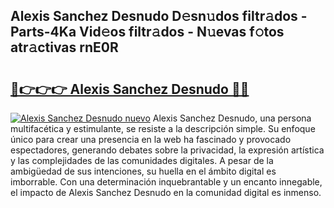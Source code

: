 ## Alexis Sanchez Desnudo D𝚎sn𝚞dos filtr𝚊dos - Parts-4Ka Vid𝚎os filtr𝚊dos - N𝚞evas f𝚘tos atr𝚊ctivas rnE0R

# <h2><a href="http://mb62tn.tromn.icu/?c=Alexis+Sanchez+Desnudo">🔗👉👉👉 Alexis Sanchez Desnudo 🔗🔗</a></h2>

[![Alexis Sanchez Desnudo nuevo](https://i.imgur.com/pEAQMta.gif)](http://mb62tn.tromn.icu/?c=Alexis+Sanchez+Desnudo)
Alexis Sanchez Desnudo, una persona multifacética y estimulante, se resiste a la descripción simple. Su enfoque único para crear una presencia en la web ha fascinado y provocado espectadores, generando debates sobre la privacidad, la expresión artística y las complejidades de las comunidades digitales. A pesar de la ambigüedad de sus intenciones, su huella en el ámbito digital es imborrable. Con una determinación inquebrantable y un encanto innegable, el impacto de Alexis Sanchez Desnudo en la comunidad digital es inmenso.
